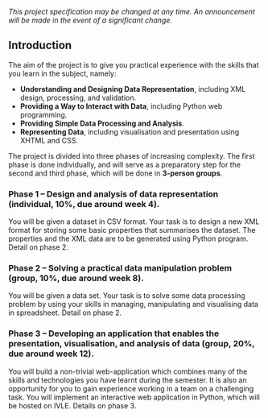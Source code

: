 *This project specification may be changed at any time. An announcement will be made in the event of a significant change.*

Introduction
------------

The aim of the project is to give you practical experience with the skills that you learn in the subject, namely:

- **Understanding and Designing Data Representation**, including XML design, processing, and validation.
- **Providing a Way to Interact with Data**, including Python web programming.
- **Providing Simple Data Processing and Analysis**.
- **Representing Data**, including visualisation and presentation using XHTML and CSS.

The project is divided into three phases of increasing complexity. The first phase is done individually, and will serve as a preparatory step for the second and third phase, which will be done in **3-person groups**.

### Phase 1 – Design and analysis of data representation (individual, 10%, due around week 4).

You will be given a dataset in CSV format. Your task is to design a new XML format for storing some basic properties that summarises the dataset. The properties and the XML data are to be generated using Python program. Detail on phase 2.

### Phase 2 – Solving a practical data manipulation problem (group, 10%, due around week 8).

You will be given a data set. Your task is to solve some data processing problem by using your skills in managing, manipulating and visualising data in spreadsheet. Detail on phase 2.

### Phase 3 – Developing an application that enables the presentation, visualisation, and analysis of data (group, 20%, due around week 12).

You will build a non-trivial web-application which combines many of the skills and technologies you have learnt during the semester. It is also an opportunity for you to gain experience working in a team on a challenging task. You will implement an interactive web application in Python, which will be hosted on IVLE. Details on phase 3.
